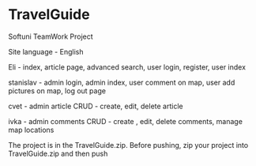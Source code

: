 # TravelGuide
Softuni TeamWork Project

Site language - English

Eli - index, article page, advanced search, user login, register, user index

stanislav - admin login, admin index, user comment on map, user add pictures on map, log out page

cvet - admin article CRUD - create, edit, delete article 

ivka - admin comments CRUD - create , edit, delete comments, manage map locations

The project is in the TravelGuide.zip. Before pushing,  zip your project into TravelGuide.zip and then push
